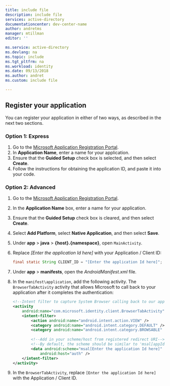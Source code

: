 ```yaml
---
title: include file
description: include file
services: active-directory
documentationcenter: dev-center-name
author: andretms
manager: mtillman
editor: ''

ms.service: active-directory
ms.devlang: na
ms.topic: include
ms.tgt_pltfrm: na
ms.workload: identity
ms.date: 09/13/2018
ms.author: andret
ms.custom: include file 

---
```


## Register your application

You can register your application in either of two ways, as described in the next two sections.

### Option 1: Express

1. Go to the [Microsoft Application Registration Portal](https://apps.dev.microsoft.com/portal/register-app?appType=mobileAndDesktopApp&appTech=android&step=configure).
2. In **Application Name**, enter a name for your application.
3. Ensure that the **Guided Setup** check box is selected, and then select **Create**.
4. Follow the instructions for obtaining the application ID, and paste it into your code.

### Option 2: Advanced

1. Go to the [Microsoft Application Registration Portal](https://apps.dev.microsoft.com/portal/register-app).
2. In the **Application Name** box, enter a name for your application.
3. Ensure that the **Guided Setup** check box is cleared, and then select **Create**.
4. Select **Add Platform**, select **Native Application**, and then select **Save**.
5. Under **app** > **java** > **{host}.{namespace}**, open `MainActivity`. 
6. Replace *[Enter the application Id here]* with your Application / Client ID:

    ```java
    final static String CLIENT_ID = "[Enter the application Id here]";
    ```
   <!-- Workaround for Docs conversion bug -->
7. Under **app** > **manifests**, open the *AndroidManifest.xml* file.
8. In the `manifest\application`, add the following activity. The `BrowserTabActivity` activity that allows Microsoft to call back to your application after it completes the authentication:

    ```xml
    <!--Intent filter to capture System Browser calling back to our app after sign-in-->
    <activity
        android:name="com.microsoft.identity.client.BrowserTabActivity">
        <intent-filter>
            <action android:name="android.intent.action.VIEW" />
            <category android:name="android.intent.category.DEFAULT" />
            <category android:name="android.intent.category.BROWSABLE" />
            
            <!--Add in your scheme/host from registered redirect URI-->
            <!--By default, the scheme should be similar to 'msal[appId]' -->
            <data android:scheme="msal[Enter the application Id here]"
                android:host="auth" />
        </intent-filter>
    </activity>
    ```
   <!-- Workaround for Docs conversion bug -->
9. In the `BrowserTabActivity`, replace `[Enter the application Id here]` with the Application / Client ID.
